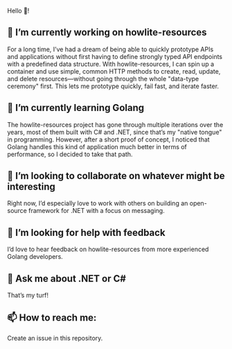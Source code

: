 Hello 👋!


🔭 I’m currently working on howlite-resources
---
For a long time, I’ve had a dream of being able to quickly prototype APIs and applications without first having to define strongly typed API endpoints with a predefined data structure. With howlite-resources, I can spin up a container and use simple, common HTTP methods to create, read, update, and delete resources—without going through the whole "data-type ceremony" first. This lets me prototype quickly, fail fast, and iterate faster.

🌱 I’m currently learning Golang
---
The howlite-resources project has gone through multiple iterations over the years, most of them built with C# and .NET, since that’s my "native tongue" in programming. However, after a short proof of concept, I noticed that Golang handles this kind of application much better in terms of performance, so I decided to take that path.

👯 I’m looking to collaborate on whatever might be interesting
---
Right now, I’d especially love to work with others on building an open-source framework for .NET with a focus on messaging.

🤔 I’m looking for help with feedback
---
I’d love to hear feedback on howlite-resources from more experienced Golang developers.

💬 Ask me about .NET or C#
---
That’s my turf!

📫 How to reach me:
---
Create an issue in this repository.
